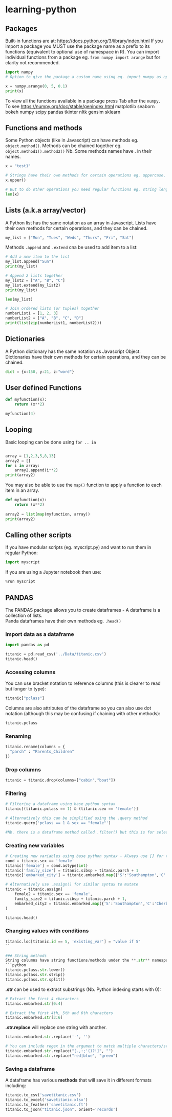 # learning-python

## Packages
Built-in functions are at: https://docs.python.org/3/library/index.html
If you import a package you MUST use the package name as a prefix to its functions (equivalent to optional use of namespace in R).
You can import individual functions from a package eg. `from numpy import arange` but for clarity not recommended.

```python
import numpy
# Option to give the package a custom name using eg. import numpy as np

x = numpy.arange(0, 5, 0.1)
print(x)
```

To view all the functions available in a package press Tab after the `numpy.`  
To see https://numpy.org/doc/stable/genindex.html
matplotlib
seaborn
bokeh
numpy
scipy
pandas
tkinter
nltk
gensim
sklearn


## Functions and methods
Some Python objects (like in Javascript) can have methods eg. `object.method()`. Methods can be chained together eg. `object.method1().method2()`
Nb. Some methods names have . in their names.

```python
x = "test1"

# Strings have their own methods for certain operations eg. uppercase. methods can be chained.
x.upper()

# But to do other operations you need regular functions eg. string length
len(x)
```

## Lists (a.k.a array/vector)
A Python list has the same notation as an array in Javascript.
Lists have their own methods for certain operations, and they can be chained.

```python
my_list = ["Mon", "Tues", "Weds", "Thurs", "Fri", "Sat"]
```

Methods `.append` and `.extend` cna be used to add item to a list:
```python
# Add a new item to the list
my_list.append("Sun")
print(my_list)

# Append 2 lists together  
my_list2 = ["A", "B", "C"]
my_list.extend(my_list2)
print(my_list)

len(my_list)
```

```python
# Join ordered lists (or tuples) together
numberList1 = [1, 2, 3]
numberList2 = ["A", "B", "C", "D"]
print(list(zip(numberList1, numberList2)))
```

## Dictionaries
A Python dictionary has the same notation as Javascript Object.
Dictionaries have their own methods for certain operations, and they can be chained.
```python
dict = {x:150, y:21, z:"word"}
```

## User defined Functions

```python
def myfunction(x):
    return (x**2)

myfunction(4)
```

## Looping
Basic looping can be done using `for .. in` 
```python

array = [1,2,3,5,8,13]
array2 = []
for i in array:
    array2.append(i**2)
print(array2)    
```

You may also be able to use the `map()` function to apply a function to each item in an array. 
```python
def myfunction(x):
    return (x**2)
    
array2 = list(map(myfunction, array))
print(array2)
```

## Calling other scripts
If you have modular scripts (eg. myscript.py) and want to run them in regular Python: 
```python
import myscript
```
If you are using a Jupyter notebook then use:
```python
%run myscript
```


## PANDAS
The PANDAS package allows you to create dataframes - A dataframe is a collection of lists.  
Panda dataframes have their own methods eg. `.head()`

### Import data as a dataframe
```python
import pandas as pd

titanic = pd.read_csv('../Data/titanic.csv')
titanic.head()
```

### Accessing columns
You can use bracket notation to reference columns (this is clearer to read but longer to type):
```python
titanic["pclass"]
```
Columns are also attributes of the dataframe so you can also use dot notation (although this may be confusing if chaining with other methods):
```python
titanic.pclass
```

### Renaming
```python
titanic.rename(columns = {
  "parch" : "Parents_Children"
})
```
### Drop columns
```python
titanic = titanic.drop(columns=["cabin","boat"])
```

### Filtering
```python
# Filtering a dataframe using base python syntax
titanic[(titanic.pclass == 1) & (titanic.sex == 'female')]

# Alternatively this can be simplified using the .query method
titanic.query('pclass == 1 & sex == "female"')

#Nb. there is a dataframe method called .filter() but this is for selecting columns
```

### Creating new variables
```python
# Creating new variables using base python syntax - Always use [] for the new variable name:
cond = titanic.sex == 'female'
titanic['female'] = cond.astype(int)
titanic['family_size'] = titanic.sibsp + titanic.parch + 1
titanic['embarked_city'] = titanic.embarked.map({'S':'Southampton','C':'Cherbourg','Q':'Queenstown'})

# Alternatively use .assign() for similar syntax to mutate
titanic = titanic.assign(
    female2 = titanic.sex == 'female',
    family_size2 = titanic.sibsp + titanic.parch + 1,
    embarked_city2 = titanic.embarked.map({'S':'Southampton','C':'Cherbourg','Q':'Queenstown'})
)

titanic.head()
```

### Changing values with conditions
```python
titanic.loc[titanic.id == 5, 'existing_var'] = "value if 5"
``

### String methods
String columns have string functions/methods under the **.str** namespace. 
```python
titanic.pclass.str.lower()
titanic.pclass.str.strip()
titanic.pclass.str.split()
```

**.str** can be used to extract substrings (Nb. Python indexing starts with 0):
```python
# Extract the first 4 characters
titanic.embarked.str[0:4] 

# Extract the first 4th, 5th and 6th characters
titanic.embarked.str[3:6] 
```

**.str.replace** will replace one string with another. 
```python
titanic.embarked.str.replace('-', '')

# You can include regex in the argument to match multiple characters/strings:
titanic.embarked.str.replace("[.,:;'()?!]", "") 
titanic.embarked.str.replace("red|blue", "green") 
```

### Saving a dataframe
A dataframe has various **methods** that will save it in different formats including:
```python
titanic.to_csv('savetitanic.csv')
titanic.to_excel('savetitanic.xlsx')
titanic.to_feather('savetitanic.ft')
titanic.to_json("titanic.json", orient='records')
```
